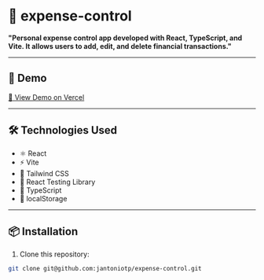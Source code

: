 # 🧾 expense-control
 
**"Personal expense control app developed with React, TypeScript, and Vite. It allows users to add, edit, and delete financial transactions."**

---

## 🚀 Demo

[🔗 View Demo on Vercel](https://expense-control-three.vercel.app/)

---

## 🛠️ Technologies Used

- ⚛️ React
- ⚡ Vite
- 💅 Tailwind CSS
- 🧪 React Testing Library
- 🔐 TypeScript
- 🔐 localStorage

---

## 📦 Installation

1. Clone this repository:

```bash
git clone git@github.com:jantoniotp/expense-control.git